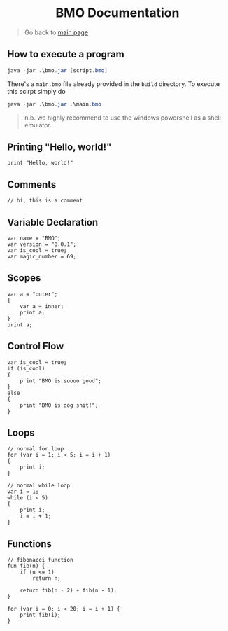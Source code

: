 <h1 align="center">
	BMO Documentation
</h1>

> Go back to [main page](https://github.com/ShamsParvezArka/bmo)

## How to execute a program
```powershell
java -jar .\bmo.jar [script.bmo]
```
There's a `main.bmo` file already provided in the `build` directory. To execute this scirpt simply do
```powershell
java -jar .\bmo.jar .\main.bmo
```
> n.b. we highly recommend to use the windows powershell as a shell emulator.

## Printing "Hello, world!"
```
print "Hello, world!"
```

## Comments
```
// hi, this is a comment
```

## Variable Declaration
```
var name = "BMO";
var version = "0.0.1";
var is_cool = true;
var magic_number = 69;
```

## Scopes
```
var a = "outer";
{
	var a = inner;
	print a;
}
print a;
``` 

## Control Flow
```
var is_cool = true;
if (is_cool) 
{
	print "BMO is soooo good";
} 
else 
{
	print "BMO is dog shit!";
}
```

## Loops
```
// normal for loop
for (var i = 1; i < 5; i = i + 1)
{
	print i;
}

// normal while loop
var i = 1;
while (i < 5)
{
	print i;
	i = i + 1;
}
```

## Functions
```
// fibonacci function
fun fib(n) {
	if (n <= 1) 
		return n;

	return fib(n - 2) + fib(n - 1);
}

for (var i = 0; i < 20; i = i + 1) {
	print fib(i);
}
```
